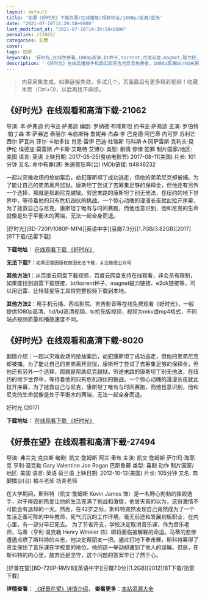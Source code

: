 ```yaml
---
layout: default
title: '犯罪《好时光》下载资源/在线播放/视频地址/1080p/高清/蓝光'
date: "2021-07-10T14:39:58+0800"
last_modified_at: "2021-07-10T14:39:58+0800"
permalink: /21062/
categories: 犯罪
cover:
tags: 犯罪
keywords: '好时光,在线免费看,1080p高清,bt种子,torrent,百度云盘,magnet,磁力链,迅雷下载资源'
description: '《好时光》在线云播放手机西瓜影院吉吉影音免费看，1080p高清bd/hd未删减完整版和tc抢先枪版，mkv/mp4格式，附带bt/torrent种子、magnet/磁力链、百度云盘、网盘资源迅雷下载链接'
---
```


>内容采集生成，如果链接失效，多试几个，页面最后有更多精彩视频！收藏本页（Ctrl+D)，以后再找不麻烦。


## 《好时光》在线观看和高清下载-21062

导演: 本·萨弗迪 约书亚·萨弗迪 编剧: 罗纳德·布隆斯坦 约书亚·萨弗迪 主演: 罗伯特·帕丁森 本·萨弗迪 泰丽尔·韦伯斯特 詹妮弗·杰森·李 巴克德·阿巴蒂 内可罗 苏利芒·西尔·萨瓦内 菲尔·卡帕多拉 肖恩·雷伊 巴迪·杜瑞斯 马科斯·A·冈萨雷斯 克利夫·莫伊伦 埃德加·莫雷斯 卢卡斯·艾略特·艾博尔 类型: 剧情 惊悚 犯罪 制片国家/地区: 美国 语言: 英语 上映日期: 2017-05-25(戛纳电影节) 2017-08-11(美国) 片长: 101分钟 又名: 命中有罪(港) 失速夜狂奔(台) IMDb链接: tt4846232

一起以灾难收场的抢劫案后，劫犯康斯坦丁成功逃走，但他的弟弟尼克却被捕。为了能让自己的弟弟离开监狱，康斯坦丁尝试了去筹集足够的保释金，但他还有另外一个选择，那就是帮助尼克越狱。穷途末路的康斯坦丁别无他法，在纽约的地下世界中，等待着他的只有危机四伏的挑战。一个惊心动魄的漫漫长夜就此拉开序幕，为了拯救自己与尼克，康斯坦丁唯有与时间赛跑，而他也意识到，他和尼克的生命就像是处于平衡木的两端，无法一起全身而退。


[好时光][BD-720P/1080P-MP4][英语中字][豆瓣7.3分][1.7GB/3.82GB][2017][BT下载/迅雷下载]

**下载地址**： [在线观看下载 《好时光》](https://www.btdx8.com/torrent/hsg_2017.html) 


**无法下载?**：`如果迅雷因版权原因无法下载，关注微信公众号 `

**其他方法1**：从百度云网盘下载视频，百度云网盘支持在线观看，非会员有限制，如果能找到迅雷下载链接、bt/torrent种子、magnet磁力链接、e2dk链接等，可以用迅雷、比特彗星等工具将完整视频下载到本地。

**其他方法2**：用手机云播、西瓜影院、吉吉影音等在线免费观看《好时光》，一般提供1080p高清、hd/bd高清视频、tc抢先版视频，视频为mkv或mp4格式，不同站点视频质量和播放速度不同。


## 《好时光》在线观看和高清下载-8020

剧情介绍：一起以灾难收场的抢劫案后，劫犯康斯坦丁成功逃走，但他的弟弟尼克却被捕。为了能让自己的弟弟离开监狱，康斯坦丁尝试了去筹集足够的保释金，但他还有另外一个选择，那就是帮助尼克越狱。穷途末路的康斯坦丁别无他法，在纽约的地下世界中，等待着他的只有危机四伏的挑战。一个惊心动魄的漫漫长夜就此拉开序幕，为了拯救自己与尼克，康斯坦丁唯有与时间赛跑，而他也意识到，他和尼克的生命就像是处于平衡木的两端，无法一起全身而退。


好时光 (2017)

**下载地址**： [在线观看下载 《好时光》](https://www.btbtdy.me/btdy/dy11776.html) 


## 《好景在望》在线观看和高清下载-27494

导演: 弗兰克·克拉斯 编剧: 凯文·詹姆斯 阿兰·里布 主演: 凯文·詹姆斯 萨尔玛·海耶克 亨利·温克勒 Gary Valentine Joe Rogan 巴斯鲁藤 类型: 喜剧 动作 制片国家/地区: 美国 语言: 英语 荷兰语 上映日期: 2012-10-12(美国) 片长: 105分钟 又名: 肉脚擂台(台) 格斗老师 功夫老师

在大学期间，斯科特（凯文·詹姆斯 Kevin James 饰）是一名野心勃勃的摔跤选手，对于摔跤的热爱让他的生活充满了挑战和激情，他曾天真的以为，这份激情不可能会有退却的一天。然而，在42岁之际，斯科特突然发现自己竟然成为了一个生活乏善可陈的中年教师，死气沉沉的工作环境，毫无前途和发展刻板职业，在内心里，有一部分早已死去。 为了节省开支，学校决定取消音乐课，作为音乐老师，马蒂（亨利·温克勒 Henry Winkler 饰）即将面临被解雇的命运。马蒂的悲惨遭遇点燃了斯科特的斗志，他决定帮朋友一把。通过打地下拳击赛，斯科特筹得了资金保住了音乐课在学校里的地位，他的这一举动却遭到了他人的误解。但是，在斯科特的内心里，放弃还是坚守，这个问题的答案早已了然于心。


[好景在望][BD-720P-RMVB][英语中字][豆瓣7.0分][1.2GB][2012][BT下载/迅雷下载]

**详情查看**： [《好景在望》详情介绍](/movie/27494/)， **查看更多**：[本站资源大全](/movie/t/all/)

